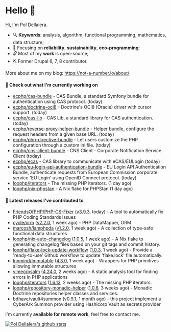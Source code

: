 # Hello 👋

Hi, I'm Pol Dellaiera.

- 🔍 **Keywords**: analysis, algorithm, functional programming, mathematics, data structure;
- 🎯 Focusing on **reliability**, **sustainability**, **eco-programming**;
- 🔓 Most of my **work** is open-source;
- ⛏️ Former Drupal 6, 7, 8 contributor.

More about me on my blog: https://not-a-number.io/about/

#### 👷 Check out what I'm currently working on

- [ecphp/cas-bundle](https://github.com/ecphp/cas-bundle) - CAS Bundle, a standard Symfony bundle for authentication using CAS protocol. (today)
- [ecphp/doctrine-oci8](https://github.com/ecphp/doctrine-oci8) - Doctrine&#39;s OCI8 (Oracle) driver with cursor support. (today)
- [ecphp/cas-lib](https://github.com/ecphp/cas-lib) - CAS Lib, a standard library for CAS authentication. (today)
- [ecphp/reverse-proxy-helper-bundle](https://github.com/ecphp/reverse-proxy-helper-bundle) - Helper bundle, configure the request headers from a given base URL. (today)
- [ecphp/php-directive-bundle](https://github.com/ecphp/php-directive-bundle) - Let users customize the PHP configuration through a custom ini file. (today)
- [ecphp/cns-client-bundle](https://github.com/ecphp/cns-client-bundle) - CNS Client - Corporate Notification Service Client (today)
- [ecphp/ecas](https://github.com/ecphp/ecas) - CAS library to communicate with eCAS/EULogin (today)
- [ecphp/eu-login-api-authentication-bundle](https://github.com/ecphp/eu-login-api-authentication-bundle) - EU Login API Authentication Bundle, authenticate requests from European Commission corporate service &#39;EU Login&#39; using OpenID Connect protocol. (today)
- [loophp/iterators](https://github.com/loophp/iterators) - The missing PHP iterators. (1 day ago)
- [loophp/nix-phpstan](https://github.com/loophp/nix-phpstan) - A Nix flake for PHPStan (1 day ago)

#### 🔭 Latest releases I've contributed to

- [FriendsOfPHP/PHP-CS-Fixer](https://github.com/FriendsOfPHP/PHP-CS-Fixer) ([v3.9.3](https://github.com/FriendsOfPHP/PHP-CS-Fixer/releases/tag/v3.9.3), today) - A tool to automatically fix PHP Coding Standards issues
- [cycle/orm](https://github.com/cycle/orm) ([v2.2.0](https://github.com/cycle/orm/releases/tag/v2.2.0), 1 week ago) - PHP DataMapper, ORM
- [marcosh/lamphpda](https://github.com/marcosh/lamphpda) ([v1.2.0](https://github.com/marcosh/lamphpda/releases/tag/v1.2.0), 1 week ago) - A collection of type-safe functional data structures
- [loophp/nix-auto-changelog](https://github.com/loophp/nix-auto-changelog) ([1.0.5](https://github.com/loophp/nix-auto-changelog/releases/tag/1.0.5), 1 week ago) - A Nix flake to generating changelog files based on your git tags and commit history.
- [loophp/flake-lock-update-workflow](https://github.com/loophp/flake-lock-update-workflow) ([1.0.3](https://github.com/loophp/flake-lock-update-workflow/releases/tag/1.0.3), 1 week ago) - Provide a &#39;ready-to-use&#39; Github workflow to update &#39;flake.lock&#39; file automatically.
- [Innmind/Immutable](https://github.com/Innmind/Immutable) ([4.3.0](https://github.com/Innmind/Immutable/releases/tag/4.3.0), 1 week ago) - Wrappers for PHP primitives allowing immutable structures
- [vimeo/psalm](https://github.com/vimeo/psalm) ([4.24.0](https://github.com/vimeo/psalm/releases/tag/4.24.0), 2 weeks ago) - A static analysis tool for finding errors in PHP applications
- [loophp/iterators](https://github.com/loophp/iterators) ([1.6.13](https://github.com/loophp/iterators/releases/tag/1.6.13), 2 weeks ago) - The missing PHP iterators.
- [loophp/repository-monadic-helper](https://github.com/loophp/repository-monadic-helper) ([1.0.6](https://github.com/loophp/repository-monadic-helper/releases/tag/1.0.6), 3 weeks ago) - Monadic Doctrine repositories helper classes and services.
- [bdhave/vault4summon](https://github.com/bdhave/vault4summon) ([v0.9.1](https://github.com/bdhave/vault4summon/releases/tag/v0.9.1), 1 month ago) - this project implement a CyberArk Summon provider using Hashicorp Vault as secrets provider

I'm currently **available for remote work**, feel free to contact me.

[![Pol Dellaiera's github stats](https://github-readme-stats.vercel.app/api?username=drupol&count_private=true&show_icons=true)](https://github.com/drupol)
